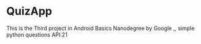 # QuizApp

This is the Third project in Android Basics Nanodegree by Google ,, simple python questions API:21
